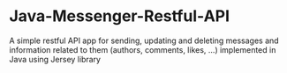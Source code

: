 # Java-Messenger-Restful-API
A simple restful API app for sending, updating and deleting messages and information related to them (authors, comments, likes, ...) implemented in Java using Jersey library
